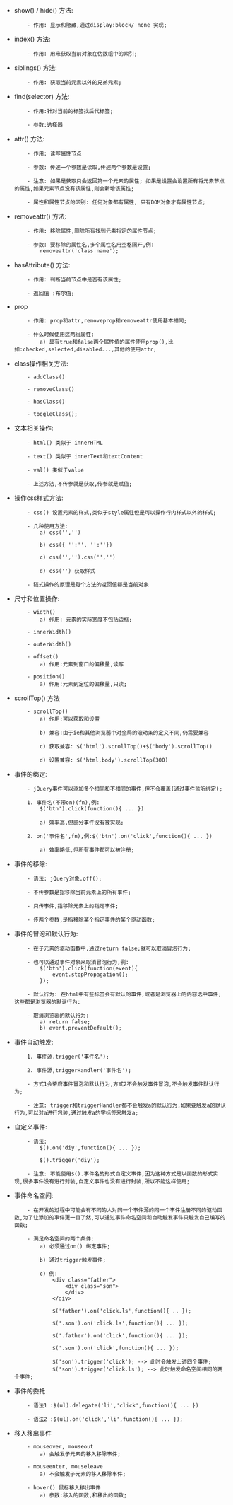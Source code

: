 +   show() / hide() 方法:
    ```
        - 作用: 显示和隐藏,通过display:block/ none 实现; 
    ```

+   index() 方法:
    ```
        - 作用: 用来获取当前对象在伪数组中的索引;
    ```

+   siblings() 方法:
    ```
        - 作用: 获取当前元素以外的兄弟元素;
    ```
+   find(selector) 方法:
    ```
        - 作用:针对当前的标签找后代标签;

        - 参数:选择器
    ```
+   attr() 方法:
    ```
        - 作用: 读写属性节点

        - 参数: 传递一个参数是读取,传递两个参数是设置;

        - 注意: 如果是获取只会返回第一个元素的属性; 如果是设置会设置所有将元素节点的属性,如果元素节点没有该属性,则会新增该属性;

        - 属性和属性节点的区别: 任何对象都有属性, 只有DOM对象才有属性节点;
    ```
+   removeattr() 方法:
    ```
        - 作用: 移除属性,删除所有找到元素指定的属性节点;

        - 参数: 要移除的属性名,多个属性名用空格隔开,例:
            removeattr('class name'); 
    ```
+   hasAttribute() 方法:
    ```
        - 作用: 判断当前节点中是否有该属性;

        - 返回值 :布尔值;
    ```

+   prop
    ```
        - 作用: prop和attr,removeprop和removeattr使用基本相同;

        - 什么时候使用这两组属性:
            a) 具有true和false两个属性值的属性使用prop(),比如:checked,selected,disabled...,其他的使用attr; 
    ```

+   class操作相关方法:
    ```
        - addClass()

        - removeClass()

        - hasClass()

        - toggleClass();
    ```

+   文本相关操作: 
    ```
        - html() 类似于 innerHTML

        - text() 类似于 innerText和textContent

        - val() 类似于value

        - 上述方法,不传参就是获取,传参就是赋值;
    ```

+   操作css样式方法:
    ```
        - css() 设置元素的样式,类似于style属性但是可以操作行内样式以外的样式;

        - 几种使用方法:
            a) css('','')

            b) css({ '':'', '':''})

            c) css('','').css('','') 

            d) css('') 获取样式

        - 链式操作的原理是每个方法的返回值都是当前对象
    ```

+   尺寸和位置操作:
    ```
        - width() 
            a) 作用: 元素的实际宽度不包括边框;

        - innerWidth()

        - outerWidth()

        - offset()
            a) 作用:元素到窗口的偏移量,读写
        
        - position()
            a) 作用:元素到定位的偏移量,只读;
    ```

+   scrollTop() 方法
    ```
        - scrollTop()
            a) 作用:可以获取和设置

            b) 兼容:由于ie和其他浏览器中对全局的滚动条的定义不同,仍需要兼容

            c) 获取兼容: $('html').scrollTop()+$('body').scrollTop()

            d) 设置兼容: $('html,body').scrollTop(300) 
    ```

+   事件的绑定:
    ```
        - jQuery事件可以添加多个相同和不相同的事件,但不会覆盖(通过事件监听绑定);

        1. 事件名(不带on)(fn),例:
            $('btn').click(function(){ ... })

            a) 效率高,但部分事件没有被实现;

        2. on('事件名',fn),例:$('btn').on('click',function(){ ... })

            a) 效率略低,但所有事件都可以被注册;
    ```
+   事件的移除:
    ```
        - 语法: jQuery对象.off();

        - 不传参数是指移除当前元素上的所有事件;

        - 只传事件,指移除元素上的指定事件;

        - 传两个参数,是指移除某个指定事件的某个驱动函数;
    ```

+   事件的冒泡和默认行为:
    ```
        - 在子元素的驱动函数中,通过return false;就可以取消冒泡行为;

        - 也可以通过事件对象来取消冒泡行为,例:
            $('btn').click(function(event){
                event.stopPropagation();
            });

        - 默认行为: 在html中有些标签会有默认的事件,或者是浏览器上的内容选中事件;这些都是浏览器的默认行为:
        
        - 取消浏览器的默认行为: 
            a) return false;
            b) event.preventDefault();
    ```

+   事件自动触发:
    ```
        1. 事件源.trigger('事件名');
        
        2. 事件源,triggerHandler('事件名');
        
        - 方式1会茶府事件冒泡和默认行为,方式2不会触发事件冒泡,不会触发事件默认行为;

        - 注意: trigger和triggerHandler都不会触发a的默认行为,如果要触发a的默认行为,可以对a进行包装,通过触发a的字标签来触发a;
    ```

+   自定义事件:
    ```
        - 语法: 
            $().on('diy',function(){ ... });

            $().trigger('diy');
        
        - 注意: 不能使用$().事件名的形式自定义事件,因为这种方式是以函数的形式实现,很多事件没有进行封装,自定义事件也没有进行封装,所以不能这样使用;
    ```

+   事件命名空间: 
    ```
        - 在开发的过程中可能会有不同的人对同一个事件源的同一个事件注册不同的驱动函数,为了让添加的事件更一目了然,可以通过事件命名空间和自动触发事件只触发自己编写的函数;

        - 满足命名空间的两个条件:
            a) 必须通过on() 绑定事件;

            b) 通过trigger触发事件;

            c) 例:
                <div class="father">
                    <div class="son">
                    </div>        
                </div>

                $('father').on('click.ls',function(){ .. });

                $('.son').on('click.ls',function(){ ... });
                
                $('.father').on('click',function(){ ... });

                $('.son').on('click',function(){ ... });

                $('son').trigger('click'); --> 此时会触发上述四个事件;
                $('son').trigger('click.ls'); --> 此时触发命名空间相同的两个事件;

    ```

+   事件的委托
    ```
        - 语法1 :$(ul).delegate('li','click',function(){ ... })

        - 语法2 :$(ul).on('click','li',function(){ ... });
    ```

+   移入移出事件
    ```
        - mouseover, mouseout
            a) 会触发子元素的移入移除事件;

        - mouseenter, mouseleave
            a) 不会触发子元素的移入移除事件;

        - hover() 鼠标移入移出事件
            a) 参数:移入的函数,和移出的函数;
    ```
    
    




